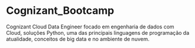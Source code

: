 # Cognizant_Bootcamp
Cognizant Cloud Data Engineer focado em engenharia de dados com Cloud, soluções Python, uma das principais linguagens de programação da atualidade, conceitos de big data e no ambiente de nuvem.
